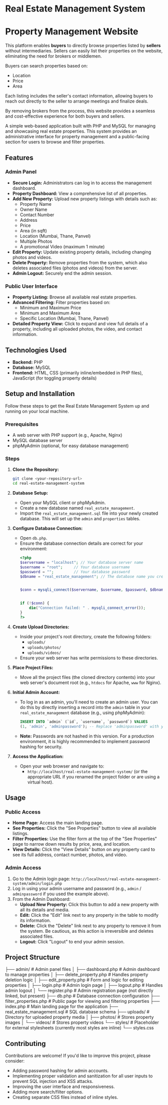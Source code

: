 # Real Estate Management System

# Property Management Website

This platform enables **buyers** to directly browse properties listed by **sellers** without intermediaries. Sellers can easily list their properties on the website, eliminating the need for brokers or middlemen.

Buyers can search properties based on:
- Location
- Price
- Area

Each listing includes the seller's contact information, allowing buyers to reach out directly to the seller to arrange meetings and finalize deals.

By removing brokers from the process, this website provides a seamless and cost-effective experience for both buyers and sellers.

A simple web-based application built with PHP and MySQL for managing and showcasing real estate properties. This system provides an administrative interface for property management and a public-facing section for users to browse and filter properties.

## Features

### Admin Panel
* **Secure Login:** Administrators can log in to access the management dashboard.
* **Property Dashboard:** View a comprehensive list of all properties.
* **Add New Property:** Upload new property listings with details such as:
    * Property Name
    * Owner Name
    * Contact Number
    * Address
    * Price
    * Area (in sqft)
    * Location (Mumbai, Thane, Panvel)
    * Multiple Photos
    * A promotional Video (maximum 1 minute)
* **Edit Property:** Update existing property details, including changing photos and videos.
* **Delete Property:** Remove properties from the system, which also deletes associated files (photos and videos) from the server.
* **Admin Logout:** Securely end the admin session.

### Public User Interface
* **Property Listing:** Browse all available real estate properties.
* **Advanced Filtering:** Filter properties based on:
    * Minimum and Maximum Price
    * Minimum and Maximum Area
    * Specific Location (Mumbai, Thane, Panvel)
* **Detailed Property View:** Click to expand and view full details of a property, including all uploaded photos, the video, and contact information.

## Technologies Used

* **Backend:** PHP
* **Database:** MySQL
* **Frontend:** HTML, CSS (primarily inline/embedded in PHP files), JavaScript (for toggling property details)

## Setup and Installation

Follow these steps to get the Real Estate Management System up and running on your local machine.

### Prerequisites

* A web server with PHP support (e.g., Apache, Nginx)
* MySQL database server
* phpMyAdmin (optional, for easy database management)

### Steps

1.  **Clone the Repository:**
    ```bash
    git clone <your-repository-url>
    cd real-estate-management-system
    ```

2.  **Database Setup:**
    * Open your MySQL client or phpMyAdmin.
    * Create a new database named `real_estate_management`.
    * Import the `real_estate_management.sql` file into your newly created database. This will set up the `admin` and `properties` tables.

3.  **Configure Database Connection:**
    * Open `db.php`.
    * Ensure the database connection details are correct for your environment:
        ```php
        <?php
        $servername = "localhost"; // Your database server name
        $username = "root";     // Your database username
        $password = "";         // Your database password
        $dbname = "real_estate_management"; // The database name you created


        $conn = mysqli_connect($servername, $username, $password, $dbname);


        if (!$conn) {
            die("Connection failed: " . mysqli_connect_error());
        }
        ?>
        ```

4.  **Create Upload Directories:**
    * Inside your project's root directory, create the following folders:
        * `uploads/`
        * `uploads/photos/`
        * `uploads/videos/`
    * Ensure your web server has write permissions to these directories.

5.  **Place Project Files:**
    * Move all the project files (the cloned directory contents) into your web server's document root (e.g., `htdocs` for Apache, `www` for Nginx).

6.  **Initial Admin Account:**
    * To log in as an admin, you'll need to create an admin user. You can do this by directly inserting a record into the `admin` table in your `real_estate_management` database (e.g., using phpMyAdmin):
        ```sql
        INSERT INTO `admin` (`id`, `username`, `password`) VALUES
        (1, 'admin', 'adminpassword'); -- Replace 'adminpassword' with your desired password
        ```
    * **Note:** Passwords are not hashed in this version. For a production environment, it is highly recommended to implement password hashing for security.

7.  **Access the Application:**
    * Open your web browser and navigate to:
        * `http://localhost/real-estate-management-system/` (or the appropriate URL if you renamed the project folder or are using a virtual host).

## Usage

### Public Access
* **Home Page:** Access the main landing page.
* **See Properties:** Click the "See Properties" button to view all available listings.
* **Filter Properties:** Use the filter form at the top of the "See Properties" page to narrow down results by price, area, and location.
* **View Details:** Click the "View Details" button on any property card to see its full address, contact number, photos, and video.

### Admin Access
1.  Go to the Admin login page: `http://localhost/real-estate-management-system/admin/login.php`
2.  Log in using your admin username and password (e.g., `admin` / `adminpassword` if you used the example above).
3.  From the Admin Dashboard:
    * **Upload New Property:** Click this button to add a new property with all its details and media.
    * **Edit:** Click the "Edit" link next to any property in the table to modify its information.
    * **Delete:** Click the "Delete" link next to any property to remove it from the system. Be cautious, as this action is irreversible and deletes associated files.
    * **Logout:** Click "Logout" to end your admin session.

## Project Structure
├── admin/                     # Admin panel files
│   ├── dashboard.php          # Admin dashboard to manage properties
│   ├── delete_property.php    # Handles property deletion logic
│   ├── edit_property.php      # Form and logic for editing properties
│   ├── login.php              # Admin login page
│   ├── logout.php             # Handles admin logout
│   └── register.php           # Admin registration page (not directly linked, but present)
├── db.php                     # Database connection configuration
├── filter_properties.php      # Public page for viewing and filtering properties
├── index.php                  # Main landing page for the application
├── real_estate_management.sql # SQL database schema
├── uploads/                   # Directory for uploaded property media
│   ├── photos/                # Stores property images
│   └── videos/                # Stores property videos
└── styles/                    # Placeholder for external stylesheets (currently most styles are inline)
└── styles.css

## Contributing
Contributions are welcome! If you'd like to improve this project, please consider:
* Adding password hashing for admin accounts.
* Implementing proper validation and sanitization for all user inputs to prevent SQL injection and XSS attacks.
* Improving the user interface and responsiveness.
* Adding more search/filter options.
* Creating separate CSS files instead of inline styles.

